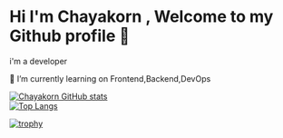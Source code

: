 <h1> Hi I'm Chayakorn , Welcome to my Github profile 👋</h1>

i'm a developer

🌱 I’m currently learning on Frontend,Backend,DevOps


[![Chayakorn GitHub stats](https://github-readme-stats.vercel.app/api?username=chayakorn)](https://github.com/chayakorn/github-readme-stats)<br>
[![Top Langs](https://github-readme-stats.vercel.app/api/top-langs/?username=chayakorn&langs_count=8)](https://github.com/chayakorn/github-readme-stats)



[![trophy](https://github-profile-trophy.vercel.app/?username=chayakorn)](https://github.com/chayakorn/github-profile-trophy)
<!--
**chayakorn/chayakorn** is a ✨ _special_ ✨ repository because its `README.md` (this file) appears on your GitHub profile.

Here are some ideas to get you started:

- 🔭 I’m currently working on ...
- 🌱 I’m currently learning ...
- 👯 I’m looking to collaborate on ...
- 🤔 I’m looking for help with ...
- 💬 Ask me about ...
- 📫 How to reach me: ...
- 😄 Pronouns: ...
- ⚡ Fun fact: ...
-->
